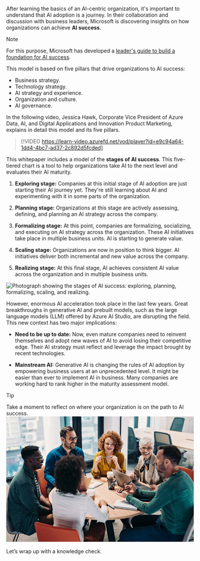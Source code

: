 After learning the basics of an AI-centric organization, it's important to understand that AI adoption is a journey. In their collaboration and discussion with business leaders, Microsoft is discovering insights on how organizations can achieve **AI success**.

> [!NOTE] 
> For this purpose, Microsoft has developed a [leader's guide to build a foundation for AI success](https://aka.ms/AI-Success-Whitepaper).

This model is based on five pillars that drive organizations to AI success:

* Business strategy.
* Technology strategy.
* AI strategy and experience.
* Organization and culture.
* AI governance.

In the following video, Jessica Hawk, Corporate Vice President of Azure Data, AI, and Digital Applications and Innovation Product Marketing, explains in detail this model and its five pillars.

> [!VIDEO https://learn-video.azurefd.net/vod/player?id=e9c94a64-1dd4-4bc7-ad37-2c892d5fcded]

This whitepaper includes a model of the **stages of AI success**. This five-tiered chart is a tool to help organizations take AI to the next level and evaluates their AI maturity.

1. **Exploring stage:** Companies at this initial stage of AI adoption are just starting their AI journey yet. They're still learning about AI and experimenting with it in some parts of the organization.

2. **Planning stage:** Organizations at this stage are actively assessing, defining, and planning an AI strategy across the company.

3. **Formalizing stage:** At this point, companies are formalizing, socializing, and executing on AI strategy across the organization. These AI initiatives take place in multiple business units. AI is starting to generate value.

4. **Scaling stage:** Organizations are now in position to think bigger. AI initiatives deliver both incremental and new value across the company.

5. **Realizing stage:** At this final stage, AI achieves consistent AI value across the organization and in multiple business units.

![Photograph showing the stages of AI success: exploring, planning, formalizing, scaling, and realizing.](../media/4-discover-apply-ai-maturity-model-assessment-1.png)

However, enormous AI acceleration took place in the last few years. Great breakthroughs in generative AI and prebuilt models, such as the large language models (LLM) offered by Azure AI Studio, are disrupting the field. This new context has two major implications:

* **Need to be up to date:** Now, even mature companies need to reinvent themselves and adopt new waves of AI to avoid losing their competitive edge. Their AI strategy must reflect and leverage the impact brought by recent technologies.

* **Mainstream AI:** Generative AI is changing the rules of AI adoption by empowering business users at an unprecedented level. It might be easier than ever to implement AI in business. Many companies are working hard to rank higher in the maturity assessment model.

>[!TIP]
>Take a moment to reflect on where your organization is on the path to AI success.
>![Photograph showing people working and talking around a table.](../media/2-reflection.jpg)

Let’s wrap up with a knowledge check.
